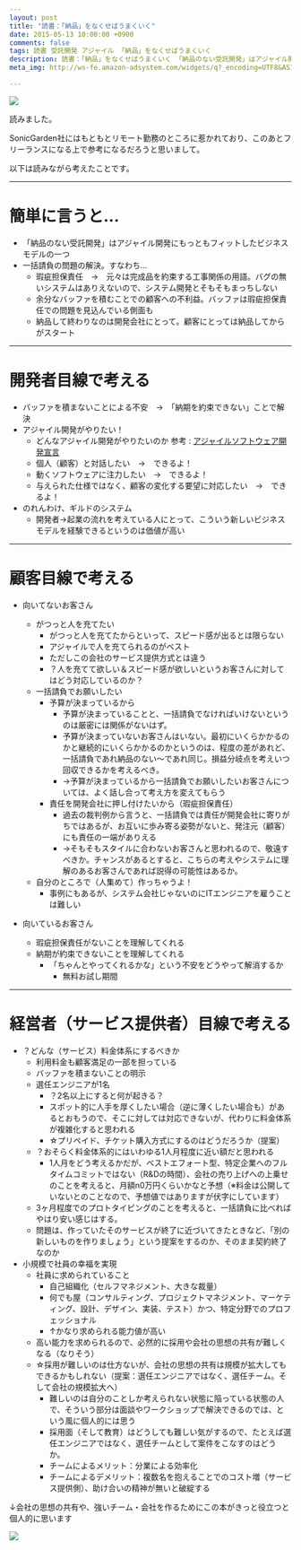 ```yaml
---
layout: post
title: "読書：「納品」をなくせばうまくいく"
date: 2015-05-13 10:00:00 +0900
comments: false
tags: 読書 受託開発 アジャイル 「納品」をなくせばうまくいく
description: 読書：「納品」をなくせばうまくいく 「納品のない受託開発」はアジャイル開発にもっともフィットしたビジネスモデルの一つ 一括請負の問題の解決。すなわち... 瑕疵担保責任　→　元々は完成品を約束する工事関係の用語。バグの無いシステムはありえないので、システム開発とそもそもまっちしない 余分なバッファを積むことでの顧客への不利益。バッファは瑕疵担保責任での問題を見込んでいる側面も 納品して終わりなのは開発会社にとって。顧客にとっては納品してからがスタート
meta_img: http://ws-fe.amazon-adsystem.com/widgets/q?_encoding=UTF8&ASIN=4534051948&Format=_SL250_&ID=AsinImage&MarketPlace=JP&ServiceVersion=20070822&WS=1&tag=takudo09-22

---
```


<a href="http://www.amazon.co.jp/gp/product/4534051948/ref=as_li_ss_il?ie=UTF8&camp=247&creative=7399&creativeASIN=4534051948&linkCode=as2&tag=takudo09-22"><img border="0" src="http://ws-fe.amazon-adsystem.com/widgets/q?_encoding=UTF8&ASIN=4534051948&Format=_SL250_&ID=AsinImage&MarketPlace=JP&ServiceVersion=20070822&WS=1&tag=takudo09-22" ></a><img src="http://ir-jp.amazon-adsystem.com/e/ir?t=takudo09-22&l=as2&o=9&a=4534051948" width="1" height="1" border="0" alt="" style="border:none !important; margin:0px !important;" />

読みました。

SonicGarden社にはもともとリモート勤務のところに惹かれており、このあとフリーランスになる上で参考になるだろうと思いまして。

以下は読みながら考えたことです。

---

# 簡単に言うと...

* 「納品のない受託開発」はアジャイル開発にもっともフィットしたビジネスモデルの一つ
* 一括請負の問題の解決。すなわち...
    * 瑕疵担保責任　→　元々は完成品を約束する工事関係の用語。バグの無いシステムはありえないので、システム開発とそもそもまっちしない
    * 余分なバッファを積むことでの顧客への不利益。バッファは瑕疵担保責任での問題を見込んでいる側面も
    * 納品して終わりなのは開発会社にとって。顧客にとっては納品してからがスタート

<!--more-->

---

# 開発者目線で考える

* バッファを積まないことによる不安　→　「納期を約束できない」ことで解決
* アジャイル開発がやりたい！
    * どんなアジャイル開発がやりたいのか 参考 : [アジャイルソフトウェア開発宣言](http://agilemanifesto.org/iso/ja/)
    * 個人（顧客）と対話したい　→　できるよ！
    * 動くソフトウェアに注力したい　→　できるよ！
    * 与えられた仕様ではなく、顧客の変化する要望に対応したい　→　できるよ！
* のれんわけ、ギルドのシステム
    * 開発者→起業の流れを考えている人にとって、こういう新しいビジネスモデルを経験できるというのは価値が高い

---

# 顧客目線で考える

* 向いてないお客さん
    * がつっと人を充てたい
        * がつっと人を充てたからといって、スピード感が出るとは限らない
        * アジャイルで人を充てられるのがベスト
        * ただしこの会社のサービス提供方式とは違う
        * ？人を充てて欲しい＆スピード感が欲しいというお客さんに対してはどう対応しているのか？
    * 一括請負でお願いしたい
        * 予算が決まっているから
            * 予算が決まっていることと、一括請負でなければいけないというのは厳密には関係がないはず。
            * 予算が決まっていないお客さんはいない。最初にいくらかかるのかと継続的にいくらかかるのかというのは、程度の差があれど、一括請負であれ納品のない～であれ同じ。損益分岐点を考えいつ回収できるかを考えるべき。
            * →予算が決まっているから一括請負でお願いしたいお客さんについては、よく話し合って考え方を変えてもらう
        * 責任を開発会社に押し付けたいから（瑕疵担保責任）
            * 過去の裁判例から言うと、一括請負では責任が開発会社に寄りがちではあるが、お互いに歩み寄る姿勢がないと、発注元（顧客）にも責任の一端がありえる
            * →そもそもスタイルに合わないお客さんと思われるので、敬遠すべきか。チャンスがあるとすると、こちらの考えやシステムに理解のあるお客さんであれば説得の可能性はあるか。
    * 自分のところで（人集めて）作っちゃうよ！
        * 事例にもあるが、システム会社じゃないのにITエンジニアを雇うことは難しい

* 向いているお客さん
    * 瑕疵担保責任がないことを理解してくれる
    * 納期が約束できないことを理解してくれる
        * 「ちゃんとやってくれるかな」という不安をどうやって解消するか
            * 無料お試し期間

---

# 経営者（サービス提供者）目線で考える

* ？どんな（サービス）料金体系にするべきか
    * 利用料金も顧客満足の一部を担っている
    * バッファを積まないことの明示
    * 選任エンジニアが1名
        * ？2名以上にすると何が起きる？
        * スポット的に人手を厚くしたい場合（逆に薄くしたい場合も）があるとおもうので、そこに対しては対応できないが、代わりに料金体系が複雑化すると思われる
        * ☆プリペイド、チケット購入方式にするのはどうだろうか（提案）
    * ？おそらく料金体系的にはいわゆる1人月程度に近い額だと思われる
        * 1人月をどう考えるかだが、ベストエフォート型、特定企業へのフルタイムコミットではない（R&Dの時間）、会社の売り上げへの上乗せのことを考えると、月額n0万円くらいかなと予想（※料金は公開していないとのことなので、予想値ではありますが伏字にしています）
    * 3ヶ月程度でのプロトタイピングのことを考えると、一括請負に比べればやはり安い感じはする。
    * 問題は、作っていたそのサービスが終了に近づいてきたときなど、「別の新しいものを作りましょう」という提案をするのか、そのまま契約終了なのか
* 小規模で社員の幸福を実現
    * 社員に求められていること
        * 自己組織化（セルフマネジメント、大きな裁量）
        * 何でも屋（コンサルティング、プロジェクトマネジメント、マーケティング、設計、デザイン、実装、テスト）かつ、特定分野でのプロフェッショナル
        * ↑かなり求められる能力値が高い
    * 高い能力を求められるので、必然的に採用や会社の思想の共有が難しくなる（なりそう）
    * ☆採用が難しいのは仕方ないが、会社の思想の共有は規模が拡大してもできるかもしれない（提案：選任エンジニアではなく、選任チーム。そして会社の規模拡大へ）
        * 難しいのは自分のことしか考えられない状態に陥っている状態の人で、そういう部分は面談やワークショップで解決できるのでは、という風に個人的には思う
        * 採用面（そして教育）はどうしても難しい気がするので、たとえば選任エンジニアではなく、選任チームとして案件をこなすのはどうか。
        * チームによるメリット：分業による効率化
        * チームによるデメリット：複数名を抱えることでのコスト増（サービス提供側）、助け合いの精神が無いと破綻する

↓会社の思想の共有や、強いチーム・会社を作るためにこの本がきっと役立つと個人的に思います

<a href="http://www.amazon.co.jp/gp/product/4479791779/ref=as_li_ss_il?ie=UTF8&camp=247&creative=7399&creativeASIN=4479791779&linkCode=as2&tag=takudo09-22"><img border="0" src="http://ws-fe.amazon-adsystem.com/widgets/q?_encoding=UTF8&ASIN=4479791779&Format=_SL250_&ID=AsinImage&MarketPlace=JP&ServiceVersion=20070822&WS=1&tag=takudo09-22" ></a><img src="http://ir-jp.amazon-adsystem.com/e/ir?t=takudo09-22&l=as2&o=9&a=4479791779" width="1" height="1" border="0" alt="" style="border:none !important; margin:0px !important;" />
